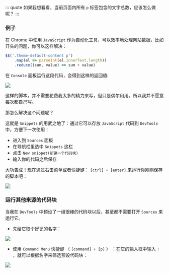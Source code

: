 ::: quote
如果我想看看，当前页面内所有 `p` 标签包含的文字总数，应该怎么做呢？
:::

### 例子

在 Chrome 中使用 `JavaScript` 作为自动化工具，可以效率地处理网站数据，比如开头的问题，你可以这样解决：

``` javascript
$$('.theme-default-content p')
    .map(el => parseInt(el.innerText.length))
    .reduce((sum, value) => sum + value)
```

在 `Console` 面板运行这段代码，会得到这样的返回值:

![](https://wingman-1300536089.cos.ap-shanghai.myqcloud.com/chrome/C02/code-block.png)

这样的脚本，并不需要花费我太多的精力来写，但只是偶尔用用。所以我并不愿意每次都自己写。

那怎么解决这个问题呢？

这就是 `Snippets` 的用武之地了：通过它可以存放 `JavaScript` 代码到 `DevTools` 中，方便下一次使用：

* 进入到 `Sources` 面板
* 在导航栏里选中 `Snippets` 这栏
* 点击 `New snippet(新建一个代码块)` 
* 输入你的代码之后保存

大功告成！现在通过右击菜单或者快捷键： `[ctrl] + [enter]` 来运行你刚刚保存的脚本吧：

![](https://wingman-1300536089.cos.ap-shanghai.myqcloud.com/chrome/C02/code-snippet.gif)

### 运行其他来源的代码块

当我在 `DevTools` 中预设了一组很棒的代码块以后，甚至都不需要打开 `Sources` 来运行它。

* 先给它取个好记的名字：

![](https://wingman-1300536089.cos.ap-shanghai.myqcloud.com/chrome/C02/snippet01.gif)

* 使用 `Command Menu` 快捷键 （ `[command] + [p]` ） ：在它的输入框中输入 `!` ，就可以根据名字来筛选预设代码块：

![](https://wingman-1300536089.cos.ap-shanghai.myqcloud.com/chrome/C02/snippet02.gif)
